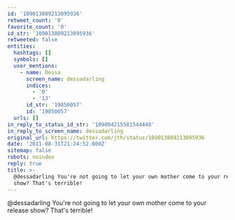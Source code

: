 ```yaml
---
id: '109013809213095936'
retweet_count: '0'
favorite_count: '0'
id_str: '109013809213095936'
retweeted: false
entities:
  hashtags: []
  symbols: []
  user_mentions:
    - name: Dessa
      screen_name: dessadarling
      indices:
        - '0'
        - '13'
      id_str: '19850057'
      id: '19850057'
  urls: []
in_reply_to_status_id_str: '109004215581544448'
in_reply_to_screen_name: dessadarling
original_url: https://twitter.com/jth/status/109013809213095936
date: '2011-08-31T21:24:52.000Z'
sitemap: false
robots: noindex
reply: true
title: >-
  @dessadarling You're not going to let your own mother come to your release
  show? That's terrible!
---
```


@dessadarling You're not going to let your own mother come to your release show? That's terrible!